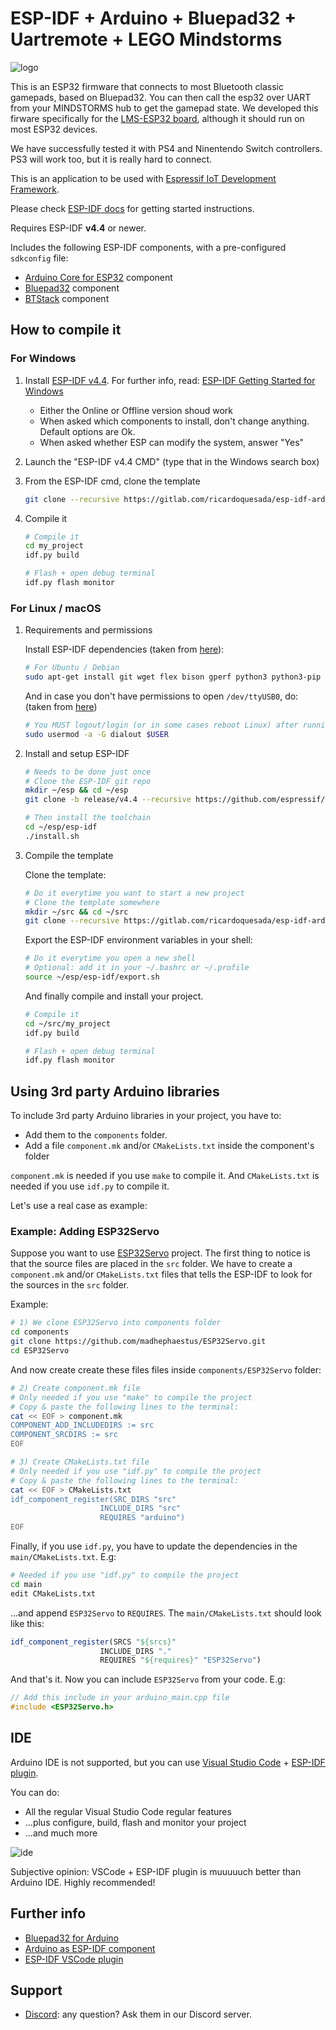 # ESP-IDF + Arduino + Bluepad32 + Uartremote + LEGO Mindstorms

![logo](https://gitlab.com/ricardoquesada/bluepad32-arduino/-/raw/main/img/bluepad32-arduino-logo.png)

This is an ESP32 firmware that connects to most Bluetooth classic gamepads, based on Bluepad32. You can then call the esp32 over UART from your MINDSTORMS hub to get the gamepad state. We developed this firware specifically for the [LMS-ESP32 board](#), although it should run on most ESP32 devices.

We have successfully tested it with PS4 and Ninentendo Switch controllers. PS3 will work too, but it is really hard to connect.

This is an application to be used with [Espressif IoT Development Framework](https://github.com/espressif/esp-idf).

Please check [ESP-IDF docs](https://docs.espressif.com/projects/esp-idf/en/latest/get-started/index.html) for getting started instructions.

Requires ESP-IDF **v4.4** or newer.

Includes the following ESP-IDF components, with a pre-configured `sdkconfig` file:

* [Arduino Core for ESP32](https://github.com/espressif/arduino-esp32) component
* [Bluepad32](https://gitlab.com/ricardoquesada/bluepad32/) component
* [BTStack](https://github.com/bluekitchen/btstack) component

## How to compile it

### For Windows

1. Install [ESP-IDF v4.4][esp-idf-windows-installer]. For further info, read: [ESP-IDF Getting Started for Windows][esp-idf-windows-setup]

   * Either the Online or Offline version shoud work
   * When asked which components to install, don't change anything. Default options are Ok.
   * When asked whether ESP can modify the system, answer "Yes"

2. Launch the "ESP-IDF v4.4 CMD" (type that in the Windows search box)

3. From the ESP-IDF cmd, clone the template

   ```sh
   git clone --recursive https://gitlab.com/ricardoquesada/esp-idf-arduino-bluepad32-template.git my_project
   ```

4. Compile it

    ```sh
    # Compile it
    cd my_project
    idf.py build

    # Flash + open debug terminal
    idf.py flash monitor
    ```

[esp-idf-windows-setup]: https://docs.espressif.com/projects/esp-idf/en/latest/esp32/get-started/windows-setup.html
[esp-idf-windows-installer]: https://dl.espressif.com/dl/esp-idf/?idf=4.4

### For Linux / macOS

1. Requirements and permissions

    Install ESP-IDF dependencies (taken from [here][toolchain-deps]):

    ```sh
    # For Ubuntu / Debian
    sudo apt-get install git wget flex bison gperf python3 python3-pip python3-setuptools cmake ninja-build ccache libffi-dev libssl-dev dfu-util libusb-1.0-0
    ```

    And in case you don't have permissions to open `/dev/ttyUSB0`, do:
    (taken from [here][ttyusb0])

    ```sh
    # You MUST logout/login (or in some cases reboot Linux) after running this command
    sudo usermod -a -G dialout $USER
    ```

2. Install and setup ESP-IDF

    ```sh
    # Needs to be done just once
    # Clone the ESP-IDF git repo
    mkdir ~/esp && cd ~/esp
    git clone -b release/v4.4 --recursive https://github.com/espressif/esp-idf.git

    # Then install the toolchain
    cd ~/esp/esp-idf
    ./install.sh
    ```

3. Compile the template

    Clone the template:

    ```sh
    # Do it everytime you want to start a new project
    # Clone the template somewhere
    mkdir ~/src && cd ~/src
    git clone --recursive https://gitlab.com/ricardoquesada/esp-idf-arduino-bluepad32-template.git my_project
    ```

    Export the ESP-IDF environment variables in your shell:

    ```sh
    # Do it everytime you open a new shell
    # Optional: add it in your ~/.bashrc or ~/.profile
    source ~/esp/esp-idf/export.sh
    ```

    And finally compile and install your project.

    ```sh
    # Compile it
    cd ~/src/my_project
    idf.py build

    # Flash + open debug terminal
    idf.py flash monitor
    ```

[toolchain-deps]: https://docs.espressif.com/projects/esp-idf/en/latest/esp32/get-started/linux-setup.html
[ttyusb0]: https://docs.espressif.com/projects/esp-idf/en/latest/esp32/get-started/establish-serial-connection.html#linux-dialout-group

## Using 3rd party Arduino libraries

To include 3rd party Arduino libraries in your project, you have to:

* Add them to the `components` folder.
* Add a file `component.mk` and/or `CMakeLists.txt` inside the component's folder

`component.mk` is needed if you use `make` to compile it. And `CMakeLists.txt` is needed if you use `idf.py` to compile it.

Let's use a real case as example:

### Example: Adding ESP32Servo

Suppose you want to use [ESP32Servo] project. The first thing to notice is that the source files are placed
in the `src` folder.  We have to create a `component.mk` and/or `CMakeLists.txt` files that tells the
ESP-IDF to look for the sources in the `src` folder.

Example:

```sh
# 1) We clone ESP32Servo into components folder
cd components
git clone https://github.com/madhephaestus/ESP32Servo.git
cd ESP32Servo
```

And now create create these files files inside `components/ESP32Servo` folder:

```sh
# 2) Create component.mk file
# Only needed if you use "make" to compile the project
# Copy & paste the following lines to the terminal:
cat << EOF > component.mk
COMPONENT_ADD_INCLUDEDIRS := src
COMPONENT_SRCDIRS := src
EOF
```

```sh
# 3) Create CMakeLists.txt file
# Only needed if you use "idf.py" to compile the project
# Copy & paste the following lines to the terminal:
cat << EOF > CMakeLists.txt
idf_component_register(SRC_DIRS "src"
                    INCLUDE_DIRS "src"
                    REQUIRES "arduino")
EOF
```

Finally, if you use `idf.py`, you have to update the dependencies in the `main/CMakeLists.txt`. E.g:

```sh
# Needed if you use "idf.py" to compile the project
cd main
edit CMakeLists.txt
```

...and append `ESP32Servo` to `REQUIRES`. The `main/CMakeLists.txt` should look like this:

```cmake
idf_component_register(SRCS "${srcs}"
                    INCLUDE_DIRS "."
                    REQUIRES "${requires}" "ESP32Servo")
```

And that's it. Now you can include `ESP32Servo` from your code. E.g:

```cpp
// Add this include in your arduino_main.cpp file
#include <ESP32Servo.h>
```

[esp32servo]: https://github.com/madhephaestus/ESP32Servo.git

## IDE

Arduino IDE is not supported, but you can use [Visual Studio Code][vscode] + [ESP-IDF plugin][esp-idf-plugin].

You can do:

* All the regular Visual Studio Code regular features
* ...plus configure, build, flash and monitor your project
* ...and much more

![ide](https://lh3.googleusercontent.com/pw/AM-JKLUxjqUhU2tM-bKw3togS3gTkBdtmi40kqW2c2KieAybnD770I3pdaLnFU7a-sM7dUUGmcWpigvElc1fGo1J-5bJlVdbg8HOJZKbUXo6A_IqIvUGEK6GtwxqNy5EFJmijrBnB_aQhd_fi3GQnXZ1V7WYvw=-no)

Subjective opinion: VSCode + ESP-IDF plugin is muuuuuch better than Arduino IDE. Highly recommended!

[vscode]: https://code.visualstudio.com/
[esp-idf-plugin]: https://docs.espressif.com/projects/esp-idf/en/latest/esp32/get-started/vscode-setup.html

## Further info

* [Bluepad32 for Arduino](https://gitlab.com/ricardoquesada/bluepad32/-/blob/main/docs/plat_arduino.md)
* [Arduino as ESP-IDF component](https://docs.espressif.com/projects/arduino-esp32/en/latest/esp-idf_component.html)
* [ESP-IDF VSCode plugin](https://docs.espressif.com/projects/esp-idf/en/latest/esp32/get-started/vscode-setup.html)

## Support

* [Discord][discord]: any question? Ask them in our Discord server.

[discord]: https://discord.gg/r5aMn6Cw5q
